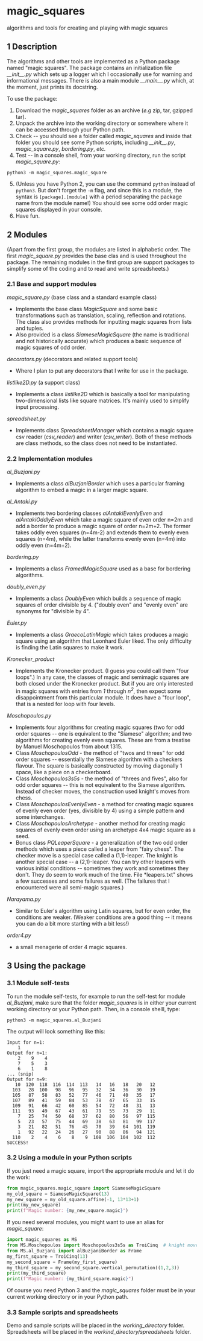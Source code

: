 # magic_squares
algorithms and tools for creating and playing with magic squares

## 1 Description

The algorithms and other tools are implemented as a Python package named "magic squares".  The package contains an initialization file *\_\_init\_\_.py* which sets up a logger which I occasionally use for warning and informational messages.  There is also a main module *\_\_main\_\_.py* which, at the moment, just prints its docstring.

To use the package:

1) Download the *magic_squares* folder as an archive (*e.g* zip, tar, gzipped tar).
2) Unpack the archive into the working directory or somewhere where it can be accessed through your Python path.
3) Check -- you should see a folder called *magic_squares* and inside that folder you should see some Python scripts, including *\_\_init\_\_.py*, *magic_square.py*, *bordering.py*, *etc.*
4) Test -- in a console shell, from your working directory, run the script *magic_square.py*:
  ```
  python3 -m magic_squares.magic_square
  ```
5) (Unless you have Python 2, you can use the command ``python`` instead of ``python3``.  But don't forget the ``-m`` flag, and since this is a module, the syntax is ``[package].[module]`` with a period separating the package name from the module name!) You should see some odd order magic squares displayed in your console.
6) Have fun.

## 2 Modules

(Apart from the first group, the modules are listed in alphabetic order.  The first *magic_square.py* provides the base clas and is used throughout the package.  The remaining modules in the first group are support packages to simplify some of the coding and to read and write spreadsheets.)

### 2.1 Base and support modules

*magic_square.py* (base class and a standard example class)

* Implements the base class *MagicSquare* and some basic transformations such as translation, scaling, reflection and rotations.  The class also provides methods for inputting magic squares from lists and tuples.
* Also provided is a class *SiameseMagicSquare* (the name is traditional and not historically accurate) which produces a basic sequence of magic squares of odd order.

*decorators.py* (decorators and related support tools)

* Where I plan to put any decorators that I write for use in the package.

*listlike2D.py* (a support class)

* Implements a class *listlike2D* which is basically a tool for manipulating two-dimensional lists like square matrices.  It's mainly used to simplify input processing.

*spreadsheet.py*

* Implements class *SpreadsheetManager* which contains a magic square csv reader (*csv_reader*) and writer (*csv_writer*).  Both of these methods are class methods, so the class does not need to be instantiated.

### 2.2 Implementation modules

*al_Buzjani.py*

* Implements a class *alBuzjaniBorder* which uses a particular framing algorithm to embed a magic in a larger magic square.

*al_Antaki.py*

* Implements two bordering classes *alAntakiEvenlyEven* and *alAntakiOddlyEven* which take a magic square of even order n=2m and add a border to produce a magic square of order n=2m+2.  The former takes oddly even squares (n=4m-2) and extends them to evenly even squares (n=4m), while the latter transforms evenly even (n=4m) into oddly even (n=4m+2).

*bordering.py*

* Implements a class *FramedMagicSquare* used as a base for bordering algorithms.

*doubly_even.py*

* Implements a class *DoublyEven* which builds a sequence of magic squares of order divisible by 4. ("doubly even" and "evenly even" are synonyms for "divisible by 4".

*Euler.py*

* Implements a class *GraecoLatinMagic* which takes produces a magic square using an algorithm that Leonhard Euler liked.  The only difficulty is finding the Latin squares to make it work.

*Kronecker_product*

* Implements the Kronecker product.  (I guess you could call them "four loops".)  In any case, the classes of magic and semimagic squares are both closed under the Kronecker product.  But if you are only interested in magic squares with entries from *1* through *n<sup>2</sup>*, then expect some disappointment from this particular module.  It does have a "four loop", that is a nested for loop with four levels. 

*Moschopoulos.py*

* Implements four algorithms for creating magic squares (two for odd order squares -- one is equivalent to the "Siamese" algorithm; and two algorithms for creating evenly even squares.  These are from a treatise by Manuel Moschopoulos from about 1315.
* Class *MoschopoulosOdd* - the method of "twos and threes" for odd order squares -- essentially the Siamese algorithm with a checkers flavour.  The square is basically constructed by moving diagonally 1 space, like a piece on a checkerboard.
* Class *Moschopoulos3s5s* - the method of "threes and fives", also for odd order squares -- this is not equivalent to the Siamese algorithm.  Instead of checker moves, the construction used knight's moves from chess.
* Class *MoschopoulosEvenlyEven* - a method for creating magic squares of evenly even order (yes, divisible by 4) using a simple pattern and some interchanges.
* Class *MoschopoulosArchetype* - another method for creating magic squares of evenly even order using an archetype 4x4 magic square as a seed.
* Bonus class *PQLeaperSquare* - a generalization of the two odd order methods which uses a piece called a leaper from "fairy chess".  The checker move is a special case called a (1,1)-leaper.  The knight is another special case -- a (2,1)-leaper.  You can try other leapers with various initial conditions -- sometimes they work and sometimes they don't.  They do seem to work much of the time.  File *leapers.txt" shows a few successes and some failures as well.  (The failures that I encountered were all semi-magic squares.)

*Narayama.py*

* Similar to Euler's algorithm using Latin squares, but for even order, the conditions are weaker.  (Weaker conditions are a good thing -- it means you can do a bit more starting with a bit less!)

*order4.py*

* a small menagerie of order 4 magic squares.

## 3 Using the package

### 3.1 Module self-tests

To run the module self-tests, for example to run the self-test for module *al_Buzjani*, make sure that the folder *magic_squares* is in either your current working directory or your Python path.  Then, in a console shelll, type:

```
python3 -m magic_squares.al_Buzjani
```
The output will look something like this:
```
Input for n=1:
    1
Output for n=1:
    2    9    4
    7    5    3
    6    1    8
... (snip)
Output for n=9:
   10  120  118  116  114  113   14   16   18   20   12
  103   28  100   98   96   95   32   34   36   30   19
  105   87   58   83   52   77   46   71   40   35   17
  107   89   41   59   84   53   78   47   65   33   15
  109   91   66   42   60   85   54   72   48   31   13
  111   93   49   67   43   61   79   55   73   29   11
    7   25   74   50   68   37   62   80   56   97  115
    5   23   57   75   44   69   38   63   81   99  117
    3   21   82   51   76   45   70   39   64  101  119
    1   92   22   24   26   27   90   88   86   94  121
  110    2    4    6    8    9  108  106  104  102  112
SUCCESS!
```

### 3.2 Using a module in your Python scripts

If you just need a magic square, import the appropriate module and let it do the work:
```Python
from magic_squares.magic_square import SiameseMagicSquare
my_old_square = SiameseMagicSquare(13)
my_new_square = my_old_square.affine(-1, 13*13+1)
print(my_new_square)
print(f"Magic number: {my_new_square.magic}")
```

If you need several modules, you might want to use an alias for *magic_square*:
```Python
import magic_squares as MS
from MS.Moschopoulos import Moschopoulos3s5s as TroiCinq  # knight move
from MS.al_Buzjani import alBuzjaniBorder as Frame
my_first_square = TroiCinq(13)
my_second_square = Frame(my_first_square)
my_third_square = my_second_square.vertical_permutation((1,2,3))
print(my_third_square)
print(f"Magic number: {my_third_square.magic}")
```
Of course you need Python 3 and the *magic_squares* folder must be in your current working directory or in your Python path.

### 3.3 Sample scripts and spreadsheets

Demo and sample scripts will be placed in the *working_directory* folder.  Spreadsheets will be placed in the *workind_directory/spreadsheets* folder.
